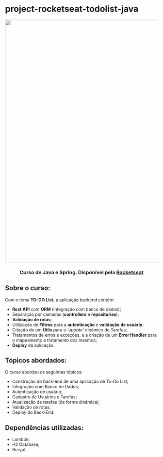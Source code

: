# project-rocketseat-todolist-java

<div align="center">
<img src="https://github.com/bragabriel/project-rocketseat-todolist-java/blob/main/imgs/wpp.png" width="800px">
</br>

### Curso de **Java** e **Spring**. Disponível pela [Rocketseat](https://app.rocketseat.com.br/me/gabriel-braga-da-silva-06711)
</div>

## Sobre o curso:
Com o tema __TO-DO List__, a aplicação backend contém:
* __Rest API__ com __ORM__ (integração com banco de dados);
* Separação por camadas (__controllers__ e __repositories__);
* __Validação de rotas__;
* Utilização de __Filtros__ para a __autenticação__ e __validação de usuário__;
* Criação de um __Utils__ para o _'update'_ dinâmico de Tarefas;
* Tratamentos de erros e exceções, e a criação de um __Error Handler__ para o mapeamento e tratamento dos mesmos;
* __Deploy__ da aplicação. </br>

## Tópicos abordados:
O curso abordou os seguintes tópicos:
* Construção do back-end de uma aplicação de To-Do List;
* Integração com Banco de Dados;
* Autenticação de usuário;
* Cadastro de Usuários e Tarefas;
* Atualização de tarefas (de forma dinâmica);
* Validação de rotas;
* Deploy do Back-End.

## Dependências utilizadas:
* Lombok;
* H2 Database;
* Bcrypt.
